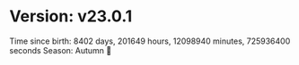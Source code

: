 # Version: v23.0.1
Time since birth: 8402 days, 201649 hours, 12098940 minutes, 725936400 seconds
Season: Autumn 🍁
